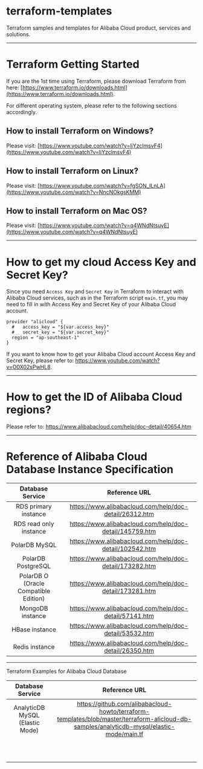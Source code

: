 # terraform-templates
Terraform samples and templates for Alibaba Cloud product, services and solutions.

---
# Terraform Getting Started
If you are the 1st time using Terraform, please download Terraform from here: [https://www.terraform.io/downloads.html](https://www.terraform.io/downloads.html).

For different operating system, please refer to the following sections accordingly.

## How to install Terraform on Windows?
Please visit: [https://www.youtube.com/watch?v=ljYzclmsvF4](https://www.youtube.com/watch?v=ljYzclmsvF4)

## How to install Terraform on Linux?
Please visit: [https://www.youtube.com/watch?v=fgSON_ILnLA](https://www.youtube.com/watch?v=NncNOkgsKMM)

## How to install Terraform on Mac OS?
Please visit: [https://www.youtube.com/watch?v=q4WNdNtsuyE](https://www.youtube.com/watch?v=q4WNdNtsuyE)

---
# How to get my cloud Access Key and Secret Key?
Since you need ```Access Key``` and ```Secret Key``` in Terraform to interact with Alibaba Cloud services, such as in the Terraform script ```main.tf```, you may need to 
fill in with Access Key and Secret Key of your Alibaba Cloud account. 

```
provider "alicloud" {
  #   access_key = "${var.access_key}"
  #   secret_key = "${var.secret_key}"
  region = "ap-southeast-1"
}
```

If you want to know how to get your Alibaba Cloud account Access Key and Secret Key, please refer to: https://www.youtube.com/watch?v=O0X02sPwHL8.

---
# How to get the ID of Alibaba Cloud regions?
Please refer to: https://www.alibabacloud.com/help/doc-detail/40654.htm

---
# Reference of Alibaba Cloud Database Instance Specification

| Database Service | Reference URL |
| :------: | :---------: |
| RDS primary instance | https://www.alibabacloud.com/help/doc-detail/26312.htm |
| RDS read only instance | https://www.alibabacloud.com/help/doc-detail/145759.htm |
| PolarDB MySQL | https://www.alibabacloud.com/help/doc-detail/102542.htm |
| PolarDB PostgreSQL | https://www.alibabacloud.com/help/doc-detail/173282.htm |
| PolarDB O (Oracle Compatible Edition) | https://www.alibabacloud.com/help/doc-detail/173281.htm |
| MongoDB instance | https://www.alibabacloud.com/help/doc-detail/57141.htm |
| HBase instance | https://www.alibabacloud.com/help/doc-detail/53532.htm |
| Redis instance | https://www.alibabacloud.com/help/doc-detail/26350.htm |

---
Terraform Examples for Alibaba Cloud Database

| Database Service | Reference URL |
| :------: | :---------: |
| AnalyticDB MySQL (Elastic Mode) | https://github.com/alibabacloud-howto/terraform-templates/blob/master/terraform-alicloud-db-samples/analyticdb-mysql/elastic-mode/main.tf |
|  |  |
|  |  |
|  |  |
|  |  |
|  |  |
|  |  |
|  |  |
|  |  |
|  |  |
|  |  |